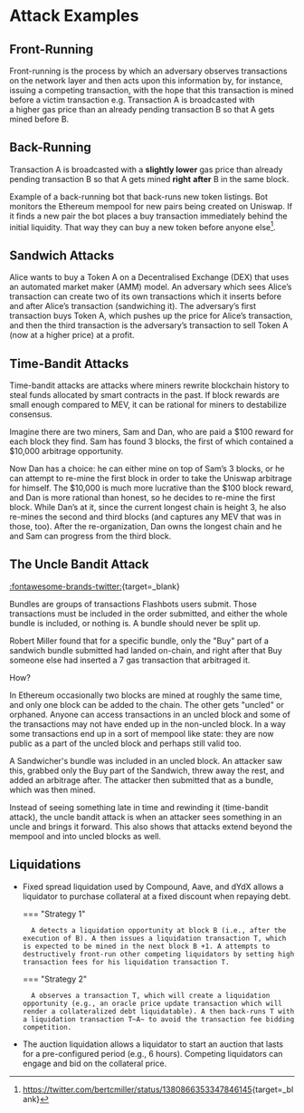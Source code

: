 # Attack Examples

## Front-Running

Front-running is the process by which an adversary observes transactions on the network layer and then acts upon this information by, for instance, issuing a competing transaction, with the hope that this transaction is mined before a victim transaction e.g. Transaction A is broadcasted with a higher gas price than an already pending transaction B so that A gets mined before B.

## Back-Running

Transaction A is broadcasted with a **slightly lower** gas price than already pending transaction B so that A gets mined **right** **after** B in the same block.

Example of a back-running bot that back-runs new token listings. Bot monitors the Ethereum mempool for new pairs being created on Uniswap. If it finds a new pair the bot places a buy transaction immediately behind the initial liquidity. That way they can buy a new token before anyone else[^1].

## Sandwich Attacks

Alice wants to buy a Token A on a Decentralised Exchange (DEX) that uses an automated market maker (AMM) model. An adversary which sees Alice’s transaction can create two of its own transactions which it inserts before and after Alice’s transaction (sandwiching it). The adversary’s first transaction buys Token A, which pushes up the price for Alice’s transaction, and then the third transaction is the adversary’s transaction to sell Token A (now at a higher price) at a profit.

## Time-Bandit Attacks

Time-bandit attacks are attacks where miners rewrite blockchain history to steal funds allocated by smart contracts in the past. If block rewards are small enough compared to MEV, it can be rational for miners to destabilize consensus.

Imagine there are two miners, Sam and Dan, who are paid a $100 reward for each block they find. Sam has found 3 blocks, the first of which contained a $10,000 arbitrage opportunity.

Now Dan has a choice: he can either mine on top of Sam’s 3 blocks, or he can attempt to re-mine the first block in order to take the Uniswap arbitrage for himself. The $10,000 is much more lucrative than the $100 block reward, and Dan is more rational than honest, so he decides to re-mine the first block. While Dan’s at it, since the current longest chain is height 3, he also re-mines the second and third blocks (and captures any MEV that was in those, too). After the re-organization, Dan owns the longest chain and he and Sam can progress from the third block.

## The Uncle Bandit Attack

[:fontawesome-brands-twitter:](https://twitter.com/bertcmiller/status/1382673587715342339?s=20){target=_blank}

Bundles are groups of transactions Flashbots users submit. Those transactions must be included in the order submitted, and either the whole bundle is included, or nothing is. A bundle should never be split up.

Robert Miller found that for a specific bundle, only the "Buy" part of a sandwich bundle submitted had landed on-chain, and right after that Buy someone else had inserted a 7 gas transaction that arbitraged it.

How?

In Ethereum occasionally two blocks are mined at roughly the same time, and only one block can be added to the chain. The other gets "uncled" or orphaned. Anyone can access transactions in an uncled block and some of the transactions may not have ended up in the non-uncled block. In a way some transactions end up in a sort of mempool like state: they are now public as a part of the uncled block and perhaps still valid too.

A Sandwicher's bundle was included in an uncled block. An attacker saw this, grabbed only the Buy part of the Sandwich, threw away the rest, and added an arbitrage after. The attacker then submitted that as a bundle, which was then mined. 

Instead of seeing something late in time and rewinding it (time-bandit attack), the uncle bandit attack is when an attacker sees something in an uncle and brings it forward. This also shows that attacks extend beyond the mempool and into uncled blocks as well. 

## Liquidations

* Fixed spread liquidation used by Compound, Aave, and dYdX allows a liquidator to purchase collateral at a fixed discount when repaying debt. 

    === "Strategy 1"

        A detects a liquidation opportunity at block B (i.e., after the execution of B). A then issues a liquidation transaction T, which is expected to be mined in the next block B +1. A attempts to destructively front-run other competing liquidators by setting high transaction fees for his liquidation transaction T.

    === "Strategy 2"

        A observes a transaction T, which will create a liquidation opportunity (e.g., an oracle price update transaction which will render a collateralized debt liquidatable). A then back-runs T with a liquidation transaction T~A~ to avoid the transaction fee bidding competition.


* The auction liquidation allows a liquidator to start an auction that lasts for a pre-configured period (e.g., 6 hours). Competing liquidators can engage and bid on the collateral price.


[^1]: <https://twitter.com/bertcmiller/status/1380866353347846145>{target=_blank}

